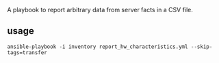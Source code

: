 A playbook to report arbitrary data from server facts in a CSV file. 

## usage

`ansible-playbook -i inventory report_hw_characteristics.yml --skip-tags=transfer`


